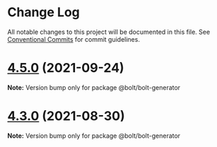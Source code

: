 # Change Log

All notable changes to this project will be documented in this file.
See [Conventional Commits](https://conventionalcommits.org) for commit guidelines.

# [4.5.0](https://github.com/bolt-design-system/bolt/tree/master/packages/bolt-generator/compare/v4.4.0...v4.5.0) (2021-09-24)

**Note:** Version bump only for package @bolt/bolt-generator





# [4.3.0](https://github.com/bolt-design-system/bolt/tree/master/packages/bolt-generator/compare/v4.2.3...v4.3.0) (2021-08-30)

**Note:** Version bump only for package @bolt/bolt-generator
